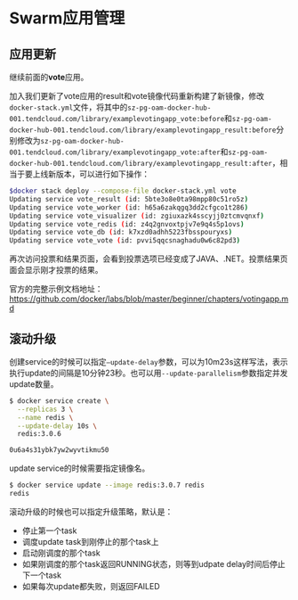 # Swarm应用管理

## 应用更新

继续前面的**vote**应用。

加入我们更新了vote应用的result和vote镜像代码重新构建了新镜像，修改``docker-stack.yml``文件，将其中的``sz-pg-oam-docker-hub-001.tendcloud.com/library/examplevotingapp_vote:before``和``sz-pg-oam-docker-hub-001.tendcloud.com/library/examplevotingapp_result:before``分别修改为``sz-pg-oam-docker-hub-001.tendcloud.com/library/examplevotingapp_vote:after``和``sz-pg-oam-docker-hub-001.tendcloud.com/library/examplevotingapp_result:after``，相当于要上线新版本，可以进行如下操作：

```bash
$docker stack deploy --compose-file docker-stack.yml vote
Updating service vote_result (id: 5bte3o8e0ta98mpp80c51ro5z)
Updating service vote_worker (id: h65a6zakqgq3dd2cfgco1t286)
Updating service vote_visualizer (id: zgiuxazk4sscyjj0ztcmvqnxf)
Updating service vote_redis (id: z4q2gnvoxtpjv7e9q4s5p1ovs)
Updating service vote_db (id: k7xzd0adhh5223fbsspouryxs)
Updating service vote_vote (id: pvvi5qqcsnaghadu0w6c82pd3)
```

再次访问投票和结果页面，会看到投票选项已经变成了JAVA、.NET。投票结果页面会显示刚才投票的结果。

官方的完整示例文档地址：https://github.com/docker/labs/blob/master/beginner/chapters/votingapp.md

## 滚动升级

创建service的时候可以指定``—update-delay``参数，可以为10m23s这样写法，表示执行update的间隔是10分钟23秒。也可以用``--update-parallelism``参数指定并发update数量。

```bash
$ docker service create \
  --replicas 3 \
  --name redis \
  --update-delay 10s \
  redis:3.0.6

0u6a4s31ybk7yw2wyvtikmu50
```

update service的时候需要指定镜像名。

```bash
$ docker service update --image redis:3.0.7 redis
redis
```

滚动升级的时候也可以指定升级策略，默认是：

- 停止第一个task
- 调度update task到刚停止的那个task上
- 启动刚调度的那个task
- 如果刚调度的那个task返回RUNNING状态，则等到udpate delay时间后停止下一个task
- 如果每次update都失败，则返回FAILED

